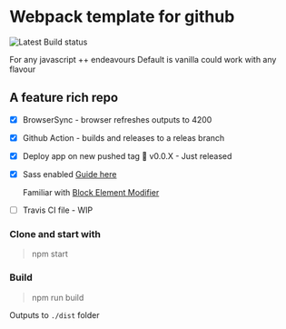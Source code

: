 # Webpack template for github 

![Latest Build status](https://github.com/hgosansn/webpack_tmp777/actions/workflows/webpack.yml/badge.svg)

For any javascript ++ endeavours
Default is vanilla could work with any flavour

## A feature rich repo

 - [x] BrowserSync - browser refreshes outputs to 4200

 - [x] Github Action - builds and releases to a releas branch

 - [x] Deploy app on new pushed tag 📣 v0.0.X - Just released

 - [x] Sass enabled [Guide here](https://sass-lang.com/guide)

    Familiar with [Block Element Modifier](http://getbem.com/)

 - [ ] Travis CI file - WIP

### Clone and start with 

> npm start

### Build

> npm run build

Outputs to `./dist` folder